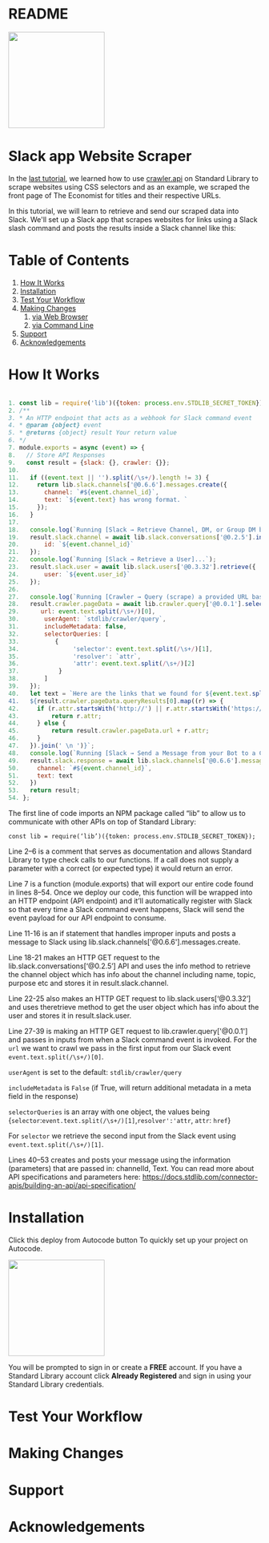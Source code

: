 # README
[<img src="https://deploy.stdlib.com/static/images/deploy.svg?" width="192">](https://deploy.stdlib.com/)

# Slack app Website Scraper 

In the [last tutorial](https://github.com/JanethL/WebScraper), we learned how to use [crawler.api](https://stdlib.com/@crawler/lib/query) on Standard Library to scrape websites using CSS selectors and as an example, we scraped the front page of The Economist for titles and their respective URLs. 

In this tutorial, we will learn to retrieve and send our scraped data into Slack. We'll set up a Slack app that scrapes websites for links using a Slack slash command and posts the results inside a Slack channel like this:

# Table of Contents

1. [How It Works](#how-it-works)
1. [Installation](#installation)
1. [Test Your Workflow](#test-your-workflow)
1. [Making Changes](#making-changes)
   1. [via Web Browser](#via-web-browser)
   1. [via Command Line](#via-command-line)
1. [Support](#support)
1. [Acknowledgements](#acknowledgements)

# How It Works

``` javascript 

1. const lib = require('lib')({token: process.env.STDLIB_SECRET_TOKEN});
2. /**
3. * An HTTP endpoint that acts as a webhook for Slack command event
4. * @param {object} event
5. * @returns {object} result Your return value
6. */
7. module.exports = async (event) => {
8.   // Store API Responses
9.   const result = {slack: {}, crawler: {}};
10.   
11.   if ((event.text || '').split(/\s+/).length != 3) {
12.     return lib.slack.channels['@0.6.6'].messages.create({
13.       channel: `#${event.channel_id}`,
14.       text: `${event.text} has wrong format. `
15.     });
16.   }
17.  
18.   console.log(`Running [Slack → Retrieve Channel, DM, or Group DM by id]...`);
19.   result.slack.channel = await lib.slack.conversations['@0.2.5'].info({
20.       id: `${event.channel_id}`
21.   });
22.   console.log(`Running [Slack → Retrieve a User]...`);
23.   result.slack.user = await lib.slack.users['@0.3.32'].retrieve({
24.       user: `${event.user_id}`
25.   });
26.   
27.   console.log(`Running [Crawler → Query (scrape) a provided URL based on CSS selectors]...`);
28.   result.crawler.pageData = await lib.crawler.query['@0.0.1'].selectors({
29.      url: event.text.split(/\s+/)[0],
30.       userAgent: `stdlib/crawler/query`,
31.       includeMetadata: false,
32.       selectorQueries: [
33.          {
34.               'selector': event.text.split(/\s+/)[1],
35.               'resolver': `attr`,
36.               'attr': event.text.split(/\s+/)[2]
37.           }
38.       ]
39.   });
40.   let text = `Here are the links that we found for ${event.text.split(/\s+/)[0]}\n \n
41.   ${result.crawler.pageData.queryResults[0].map((r) => {
42.     if (r.attr.startsWith('http://') || r.attr.startsWith('https://') || r.attr.startsWith('//')) {
43.         return r.attr;
44.     } else {
45.         return result.crawler.pageData.url + r.attr;
46.     }
47.   }).join(' \n ')}`;
48.   console.log(`Running [Slack → Send a Message from your Bot to a Channel]...`);
49.   result.slack.response = await lib.slack.channels['@0.6.6'].messages.create({
50.     channel: `#${event.channel_id}`,
51.     text: text
52.   })
53.   return result;
54. };


``` 
The first line of code imports an NPM package called “lib” to allow us to communicate with other APIs on top of Standard Library:

`const lib = require(‘lib’)({token: process.env.STDLIB_SECRET_TOKEN});` 

Line 2–6 is a comment that serves as documentation and allows Standard Library to type check calls to our functions. If a call does not supply a parameter with a correct (or expected type) it would return an error.

Line 7 is a function (module.exports) that will export our entire code found in lines 8–54. Once we deploy our code, this function will be wrapped into an HTTP endpoint (API endpoint) and it’ll automatically register with Slack so that every time a Slack command event happens, Slack will send the event payload for our API endpoint to consume.

Line 11-16 is an if statement that handles improper inputs and posts a message to Slack using 
lib.slack.channels['@0.6.6'].messages.create. 

Line 18-21 makes an HTTP GET request to the lib.slack.conversations[‘@0.2.5’] API and uses the info method to retrieve the channel object which has info about the channel including name, topic, purpose etc and stores it in result.slack.channel.

Line 22-25 also makes an HTTP GET request to lib.slack.users[‘@0.3.32’] and uses theretrieve method to get the user object which has info about the user and stores it in result.slack.user.

Line 27-39 is making an HTTP GET request to lib.crawler.query['@0.0.1'] and passes in inputs from when a Slack command event is invoked. For the `url` we want to crawl we pass in the first input from our Slack event `event.text.split(/\s+/)[0]`.

`userAgent` is set to the default: `stdlib/crawler/query` 

`includeMetadata` is `False` (if True, will return additional metadata in a meta field in the response)

`selectorQueries` is an array with one object, the values being {`selector`:`event.text.split(/\s+/)[1]`,`resolver':'attr`, `attr`: `href`}

For `selector` we retrieve the second input from the Slack event using `event.text.split(/\s+/)[1]`.  

Lines 40–53 creates and posts your message using the information (parameters) that are passed in: channelId, Text.
You can read more about API specifications and parameters here: https://docs.stdlib.com/connector-apis/building-an-api/api-specification/

# Installation

Click this deploy from Autocode button  To quickly set up your project on Autocode.

[<img src="https://deploy.stdlib.com/static/images/deploy.svg?" width="192">](https://deploy.stdlib.com/)

You will be prompted to sign in or create a **FREE** account. If you have a Standard Library account click **Already Registered** and sign in using your Standard Library credentials.

# Test Your Workflow
# Making Changes
# Support
# Acknowledgements
